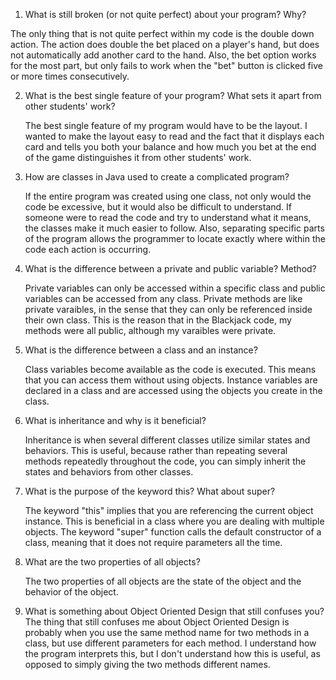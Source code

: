 1. What is still broken (or not quite perfect) about your program? Why?

  The only thing that is not quite perfect within my code is the double down action. The action does double the bet placed
  on a player's hand, but does not automatically add another card to the hand. Also, the bet option works for the most
  part, but only fails to work when the "bet" button is clicked five or more times consecutively.

2. What is the best single feature of your program? What sets it apart from other students' work?

   The best single feature of my program would have to be the layout. I wanted to make the layout easy to read and the       fact that it displays each card and tells you both your balance and how much you bet at the end of the game               distinguishes it from other students' work.

3. How are classes in Java used to create a complicated program?

   If the entire program was created using one class, not only would the code be excessive, but it would also be difficult
   to understand. If someone were to read the code and try to understand what it means, the classes make it much easier to
   follow. Also, separating specific parts of the program allows the programmer to locate exactly where within the code      each action is occurring.
  
4. What is the difference between a private and public variable? Method?

   Private variables can only be accessed within a specific class and public variables can be accessed from any class.
   Private methods are like private varaibles, in the sense that they can only be referenced inside their own class. This is the reason that in the Blackjack code, my methods were all public, although my varaibles were private.
   
5. What is the difference between a class and an instance?

   Class variables become available as the code is executed. This means that you can access them without using objects.      Instance variables are declared in a class and are accessed using the objects you create in the class.
   
6. What is inheritance and why is it beneficial?

    Inheritance is when several different classes utilize similar states and behaviors. This is useful, because rather than repeating several methods repeatedly throughout the code, you can simply inherit the states and behaviors from other classes.
    
7. What is the purpose of the keyword this? What about super?

    The keyword "this" implies that you are referencing the current object instance. This is beneficial in a class where      you are dealing with multiple objects. The keyword "super" function calls the default constructor of a class, meaning     that it does not require parameters all the time.
    
8. What are the two properties of all objects?
  
    The two properties of all objects are the state of the object and the behavior of the object.

9. What is something about Object Oriented Design that still confuses you?
   The thing that still confuses me about Object Oriented Design is probably when you use the same method name for two
   methods in a class, but use different parameters for each method. I understand how the program interprets this, but I    don't understand how this is useful, as opposed to simply giving the two methods different names.















